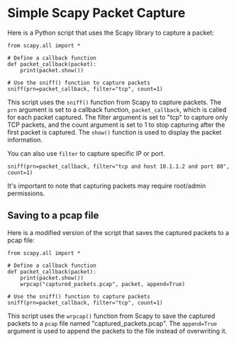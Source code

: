 # Simple Scapy Packet Capture
Here is a Python script that uses the Scapy library to capture a packet:

```
from scapy.all import *

# Define a callback function
def packet_callback(packet):
    print(packet.show())

# Use the sniff() function to capture packets
sniff(prn=packet_callback, filter="tcp", count=1)
```

This script uses the `sniff()` function from Scapy to capture packets. The `prn` argument is set to a callback function, `packet_callback`, which is called for each packet captured. The filter argument is set to "tcp" to capture only TCP packets, and the count argument is set to 1 to stop capturing after the first packet is captured. The `show()` function is used to display the packet information.

You can also use `filter` to capture specific IP or port.

```
sniff(prn=packet_callback, filter="tcp and host 10.1.1.2 and port 80", count=1)
```
It's important to note that capturing packets may require root/admin permissions.

## Saving to a pcap file

Here is a modified version of the script that saves the captured packets to a pcap file:

```
from scapy.all import *

# Define a callback function
def packet_callback(packet):
    print(packet.show())
    wrpcap("captured_packets.pcap", packet, append=True)

# Use the sniff() function to capture packets
sniff(prn=packet_callback, filter="tcp", count=1)

```

This script uses the `wrpcap()` function from Scapy to save the captured packets to a `pcap` file named "captured_packets.pcap". The `append=True` argument is used to append the packets to the file instead of overwriting it.
